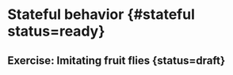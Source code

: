 
# Stateful behavior {#stateful status=ready}


 
<minitoc/>


## Exercise: Imitating fruit flies {status=draft}
